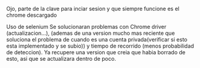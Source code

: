 
Ojo, parte de la clave para inciar sesion y que siempre funcione es el chrome descargado

Uso de selenium
Se solucionaran problemas con Chrome driver (actualizacion...), (ademas de una version mucho mas reciente que soluciona el problema de cuando es una cuenta privada(verificar si esto esta implementado y se subio)) y tiempo de recorrido (menos probabilidad de deteccion). Ya recupere una version que creia que habia borrado de esto, asi que se actualizara dentro de poco.
